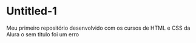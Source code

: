# Untitled-1
Meu primeiro repositório desenvolvido com os cursos de HTML e CSS da Alura
 o sem titulo foi um erro
